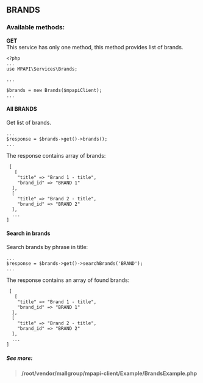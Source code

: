 ## BRANDS

### Available methods:
**GET**  
This service has only one method, this method provides list of brands.
```
<?php 
...
use MPAPI\Services\Brands;

...

$brands = new Brands($mpapiClient);
...
``` 

#### All BRANDS
Get list of brands.
```
...
$response = $brands->get()->brands();
... 
```

The response contains array of brands:
```
 [
   [
    "title" => "Brand 1 - title",
    "brand_id" => "BRAND 1"
  ],
  [
    "title" => "Brand 2 - title",
    "brand_id" => "BRAND 2"
  ],
  ...
]

```

#### Search in brands
Search brands by phrase in title:
```
...
$response = $brands->get()->searchBrands('BRAND'); 
... 
```

The response contains an array of found brands:
```
 [
   [
    "title" => "Brand 1 - title",
    "brand_id" => "BRAND 1"
  ],
  [
    "title" => "Brand 2 - title",
    "brand_id" => "BRAND 2"
  ],
  ...
]

```

##### See more:
> **/root/vendor/mallgroup/mpapi-client/Example/BrandsExample.php**